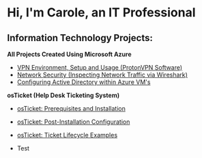 # Hi, I'm Carole, an IT Professional

## Information Technology Projects:

**All Projects Created Using Microsoft Azure**
  * [VPN Environment, Setup and Usage (ProtonVPN Software)](https://github.com/cgreene200/vpn-environ-setup)
  * [Network Security (Inspecting Network Traffic via Wireshark)](https://github.com/cgreene200/network-security)
  * [Configuring Active Directory within Azure VM's](https://github.com/cgreene200/configure-active-direct.git)

**osTicket (Help Desk Ticketing System)**
  * [osTicket: Prerequisites and Installation](https://github.com/cgreene200/osTicket-Prerequisites-and-Installation.git)
  * [osTicket: Post-Installation Configuration](https://github.com/cgreene200/osTicket-Post-Installation-Configuration.git)
  * [osTicket: Ticket Lifecycle Examples](https://github.com/cgreene200/osTicket-Ticket-Lifecycle-Examples.git)


  * Test
